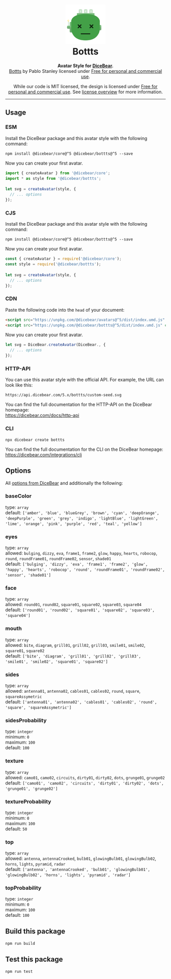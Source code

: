 <h1 align="center"><img src="./tests/svg/0.svg" width="124" /> <br />Bottts</h1>
<p align="center">
  <strong>Avatar Style for <a href="https://dicebear.com/">DiceBear</a>.</strong><br />
    <a href="https://bottts.com/">Bottts</a>
    by Pablo Stanley
    licensed under
      <a href="https://bottts.com/">Free for personal and commercial use</a>.
</p>

<p align="center">
  While our code is MIT licensed, the design is licensed under
    <a href="https://bottts.com/">Free for personal and commercial use</a>.
  See <a href="https://dicebear.com/licenses">license overview</a> for more information.
</p>

---

## Usage

### ESM

Install the DiceBear package and this avatar style with the following command:

```
npm install @dicebear/core@^5 @dicebear/bottts@^5 --save
```

Now you can create your first avatar.

```js
import { createAvatar } from '@dicebear/core';
import * as style from '@dicebear/bottts';

let svg = createAvatar(style, {
  // ... options
});
```

### CJS

Install the DiceBear package and this avatar style with the following command:

```
npm install @dicebear/core@^5 @dicebear/bottts@^5 --save
```

Now you can create your first avatar.

```js
const { createAvatar } = require('@dicebear/core');
const style = require('@dicebear/bottts');

let svg = createAvatar(style, {
  // ... options
});
```

### CDN

Paste the following code into the `head` of your document:

```html
<script src="https://unpkg.com/@dicebear/avatars@^5/dist/index.umd.js" crossorigin="anonymous" async></script>
<script src="https://unpkg.com/@dicebear/bottts@^5/dist/index.umd.js" crossorigin="anonymous" async></script>
```

Now you can create your first avatar.

```js
let svg = DiceBear.createAvatar(DiceBear., {
  // ... options
});
```

### HTTP-API

You can use this avatar style with the official API. For example, the URL can
look like this:

```
https://api.dicebear.com/5.x/bottts/custom-seed.svg
```

You can find the full documentation for the HTTP-API on the DiceBear homepage:  
https://dicebear.com/docs/http-api

### CLI

```
npx dicebear create bottts
```

You can find the full documentation for the CLI on the DiceBear homepage:  
https://dicebear.com/integrations/cli

## Options

All [options from DiceBear](https://dicebear.com/docs/options) and additionally
the following:

### baseColor

type: `array`  
default:
`['amber', 'blue', 'blueGrey', 'brown', 'cyan', 'deepOrange', 'deepPurple', 'green', 'grey', 'indigo', 'lightBlue', 'lightGreen', 'lime', 'orange', 'pink', 'purple', 'red', 'teal', 'yellow']`

### eyes

type: `array`  
allowed: `bulging`, `dizzy`, `eva`, `frame1`, `frame2`, `glow`, `happy`,
`hearts`, `robocop`, `round`, `roundFrame01`, `roundFrame02`, `sensor`,
`shade01`  
default:
`['bulging', 'dizzy', 'eva', 'frame1', 'frame2', 'glow', 'happy', 'hearts', 'robocop', 'round', 'roundFrame01', 'roundFrame02', 'sensor', 'shade01']`

### face

type: `array`  
allowed: `round01`, `round02`, `square01`, `square02`, `square03`, `square04`  
default:
`['round01', 'round02', 'square01', 'square02', 'square03', 'square04']`

### mouth

type: `array`  
allowed: `bite`, `diagram`, `grill01`, `grill02`, `grill03`, `smile01`,
`smile02`, `square01`, `square02`  
default:
`['bite', 'diagram', 'grill01', 'grill02', 'grill03', 'smile01', 'smile02', 'square01', 'square02']`

### sides

type: `array`  
allowed: `antenna01`, `antenna02`, `cables01`, `cables02`, `round`, `square`,
`squareAssymetric`  
default:
`['antenna01', 'antenna02', 'cables01', 'cables02', 'round', 'square', 'squareAssymetric']`

### sidesProbability

type: `integer`  
minimum: `0`  
maximum: `100`  
default: `100`

### texture

type: `array`  
allowed: `camo01`, `camo02`, `circuits`, `dirty01`, `dirty02`, `dots`,
`grunge01`, `grunge02`  
default:
`['camo01', 'camo02', 'circuits', 'dirty01', 'dirty02', 'dots', 'grunge01', 'grunge02']`

### textureProbability

type: `integer`  
minimum: `0`  
maximum: `100`  
default: `50`

### top

type: `array`  
allowed: `antenna`, `antennaCrooked`, `bulb01`, `glowingBulb01`,
`glowingBulb02`, `horns`, `lights`, `pyramid`, `radar`  
default:
`['antenna', 'antennaCrooked', 'bulb01', 'glowingBulb01', 'glowingBulb02', 'horns', 'lights', 'pyramid', 'radar']`

### topProbability

type: `integer`  
minimum: `0`  
maximum: `100`  
default: `100`

## Build this package

```
npm run build
```

## Test this package

```
npm run test
```
